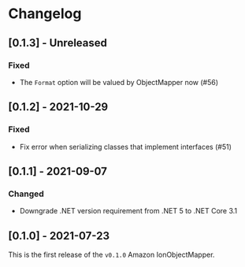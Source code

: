 # Changelog

## [0.1.3] - Unreleased

### Fixed
- The `Format` option will be valued by ObjectMapper now (#56)

## [0.1.2] - 2021-10-29

### Fixed

- Fix error when serializing classes that implement interfaces (#51)

## [0.1.1] - 2021-09-07

### Changed

- Downgrade .NET version requirement from .NET 5 to .NET Core 3.1

## [0.1.0] - 2021-07-23

This is the first release of the `v0.1.0` Amazon IonObjectMapper.